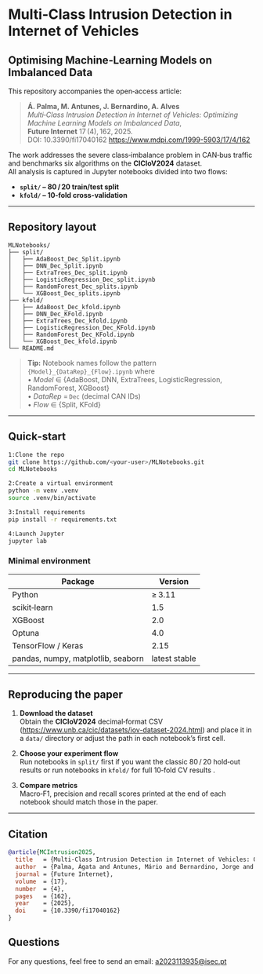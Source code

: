 
# Multi‑Class Intrusion Detection in Internet of Vehicles  
## Optimising Machine‑Learning Models on Imbalanced Data

This repository accompanies the open‑access article:

> **Á. Palma, M. Antunes, J. Bernardino, A. Alves**  
> *Multi‑Class Intrusion Detection in Internet of Vehicles: Optimizing Machine Learning Models on Imbalanced Data*,  
> **Future Internet** 17 (4), 162, 2025.  
> DOI: 10.3390/fi17040162
> https://www.mdpi.com/1999-5903/17/4/162

The work addresses the severe class‑imbalance problem in CAN‑bus traffic and benchmarks six algorithms on the **CICIoV2024** dataset.  
All analysis is captured in Jupyter notebooks divided into two flows:

* **`split/` – 80 / 20 train/test split**  
* **`kfold/` – 10‑fold cross‑validation**

---

## Repository layout

```text
MLNotebooks/
├── split/
│   ├── AdaBoost_Dec_Split.ipynb
│   ├── DNN_Dec_Split.ipynb
│   ├── ExtraTrees_Dec_split.ipynb
│   ├── LogisticRegression_Dec_split.ipynb
│   ├── RandomForest_Dec_splits.ipynb
│   └── XGBoost_Dec_splits.ipynb
├── kfold/
│   ├── AdaBoost_Dec_kfold.ipynb
│   ├── DNN_Dec_KFold.ipynb
│   ├── ExtraTrees_Dec_kfold.ipynb
│   ├── LogisticRegression_Dec_KFold.ipynb
│   ├── RandomForest_Dec_KFold.ipynb
│   └── XGBoost_Dec_kfold.ipynb
└── README.md
```

> **Tip:** Notebook names follow the pattern `{Model}_{DataRep}_{Flow}.ipynb` where  
> • *Model* ∈ {AdaBoost, DNN, ExtraTrees, LogisticRegression, RandomForest, XGBoost}  
> • *DataRep* = `Dec` (decimal CAN IDs)  
> • *Flow* ∈ {Split, KFold}

---

## Quick‑start

```bash
1:Clone the repo
git clone https://github.com/<your‑user>/MLNotebooks.git
cd MLNotebooks

2:Create a virtual environment
python -m venv .venv
source .venv/bin/activate      

3:Install requirements
pip install -r requirements.txt

4:Launch Jupyter
jupyter lab
```

### Minimal environment

| Package                | Version |
|------------------------|---------|
| Python                 | ≥ 3.11  |
| scikit‑learn           | 1.5     |
| XGBoost                | 2.0     |
| Optuna                 | 4.0     |
| TensorFlow / Keras     | 2.15    |
| pandas, numpy, matplotlib, seaborn | latest stable |

---

## Reproducing the paper

1. **Download the dataset**  
   Obtain the **CICIoV2024** decimal‑format CSV (https://www.unb.ca/cic/datasets/iov-dataset-2024.html) and place it in a `data/` directory or adjust the path in each notebook’s first cell.

2. **Choose your experiment flow**  
   Run notebooks in `split/` first if you want the classic 80 / 20 hold‑out results or run notebooks in `kfold/` for full 10‑fold CV results .

3. **Compare metrics**  
   Macro‑F1, precision and recall scores printed at the end of each notebook should match those in the paper.

---

## Citation

```bibtex
@article{MCIntrusion2025,
  title   = {Multi-Class Intrusion Detection in Internet of Vehicles: Optimizing Machine Learning Models on Imbalanced Data},
  author  = {Palma, Ágata and Antunes, Mário and Bernardino, Jorge and Alves, Ana},
  journal = {Future Internet},
  volume  = {17},
  number  = {4},
  pages   = {162},
  year    = {2025},
  doi     = {10.3390/fi17040162}
} 
```
## Questions

For any questions, feel free to send an email: a2023113935@isec.pt
